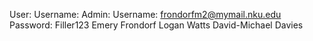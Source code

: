 User: Username: 
Admin: Username: frondorfm2@mymail.nku.edu Password: Filler123
Emery Frondorf
Logan Watts
David-Michael Davies
